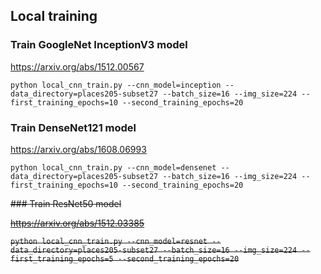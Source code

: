 ## Local training

### Train GoogleNet InceptionV3 model

https://arxiv.org/abs/1512.00567

`python local_cnn_train.py --cnn_model=inception --data_directory=places205-subset27 --batch_size=16 --img_size=224 --first_training_epochs=10 --second_training_epochs=20`

### Train DenseNet121 model

https://arxiv.org/abs/1608.06993

`python local_cnn_train.py --cnn_model=densenet --data_directory=places205-subset27 --batch_size=16 --img_size=224 --first_training_epochs=10 --second_training_epochs=20`

<del>
### Train ResNet50 model

https://arxiv.org/abs/1512.03385

`python local_cnn_train.py --cnn_model=resnet --data_directory=places205-subset27 --batch_size=16 --img_size=224 --first_training_epochs=5 --second_training_epochs=20`
</del>
